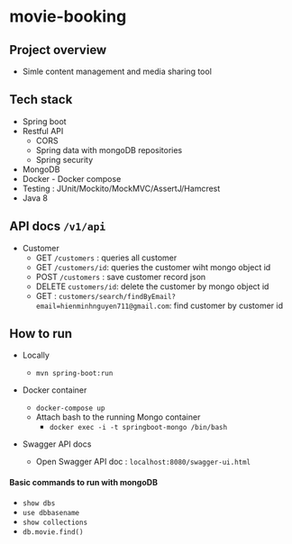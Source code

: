 # movie-booking

## Project overview 
+ Simle content management and media sharing tool



## Tech stack 
+ Spring boot
+ Restful API 
    + CORS
    + Spring data with mongoDB repositories
    + Spring security   
+ MongoDB 
+ Docker - Docker compose
+ Testing : JUnit/Mockito/MockMVC/AssertJ/Hamcrest 
+ Java 8 





## API docs `/v1/api` 

+  Customer 
    + GET `/customers` : queries all customer 
    + GET `/customers/id`: queries the customer wiht mongo object id 
    + POST `/customers` : save customer record json
    + DELETE `customers/id`: delete the customer by mongo object id 
    + GET : `customers/search/findByEmail?email=hienminhnguyen711@gmail.com`: find customer by customer id 





## How to run 
+ Locally
    + `mvn spring-boot:run`
+ Docker container 
    + `docker-compose up`
    + Attach bash to the running Mongo container 
        + `docker exec -i -t springboot-mongo /bin/bash`
    
    
    
    
+ Swagger API docs 
    + Open Swagger API doc : `localhost:8080/swagger-ui.html`
   

    
    
    
#### Basic commands to run with mongoDB 
+ `show dbs`
+ `use dbbasename`
+ `show collections`
+ `db.movie.find()`



 